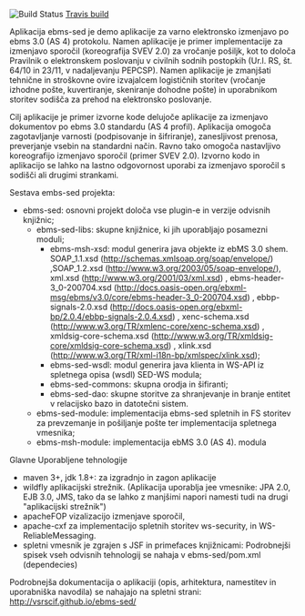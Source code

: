 ![Build Status](https://api.travis-ci.org/VsrsCif/ebms-sed.svg?branch=master)
[Travis build](https://travis-ci.org/VsrsCif/ebms-sed)


  

Aplikacija ebms-sed je demo aplikacije za varno elektronsko izmenjavo po ebms 3.0 (AS 4) 
protokolu. Namen aplikacije je primer implementacije za izmenjavo sporočil (koreografija SVEV 2.0) za 
vročanje pošiljk, kot to določa Pravilnik o elektronskem poslovanju v civilnih sodnih
postopkih (Ur.l. RS, št. 64/10 in 23/11, v nadaljevanju PEPCSP). Namen aplikacije je 
zmanjšati tehnične in stroškovne ovire izvajalcem logističnih storitev (vročanje izhodne 
pošte, kuvertiranje, skeniranje dohodne pošte) in uporabnikom storitev sodišča 
za prehod na elektronsko poslovanje.

Cilj aplikacije je primer izvorne kode delujoče aplikacije za izmenjavo dokumentov po 
ebms 3.0 standardu (AS 4 profil). Aplikacija omogoča zagotavljanje varnosti (podpisovanje in šifriranje),
zanesljivost prenosa, preverjanje vsebin na standardni način. Ravno tako omogoča nastavljivo 
koreografijo izmenjavo sporočil (primer SVEV 2.0). Izvorno kodo in aplikacijo se lahko na lastno odgovornost 
uporabi za izmenjavo sporočil s sodišči ali drugimi strankami.


Sestava embs-sed projekta:
- ebms-sed: osnovni projekt določa vse plugin-e in verzije odvisnih knjižnic;
	- ebms-sed-libs: skupne knjižnice, ki jih uporabljajo posamezni moduli;
		- ebms-msh-xsd: modul generira java objekte iz ebMS 3.0 shem. SOAP_1.1.xsd (http://schemas.xmlsoap.org/soap/envelope/)
			,SOAP_1.2.xsd (http://www.w3.org/2003/05/soap-envelope/), xml.xsd (http://www.w3.org/2001/03/xml.xsd)
			, ebms-header-3_0-200704.xsd (http://docs.oasis-open.org/ebxml-msg/ebms/v3.0/core/ebms-header-3_0-200704.xsd)
			, ebbp-signals-2.0.xsd  (http://docs.oasis-open.org/ebxml-bp/2.0.4/ebbp-signals-2.0.4.xsd)
			, xenc-schema.xsd  (http://www.w3.org/TR/xmlenc-core/xenc-schema.xsd)
			, xmldsig-core-schema.xsd (http://www.w3.org/TR/xmldsig-core/xmldsig-core-schema.xsd)
			, xlink.xsd (http://www.w3.org/TR/xml-i18n-bp/xmlspec/xlink.xsd);
		- ebms-sed-wsdl: modul generira java klienta in WS-API iz spletnega opisa (wsdl) SED-WS modula;
		- ebms-sed-commons: skupna orodja in šifiranti;
        - ebms-sed-dao: skupne storitve za shranjevanje in branje entitet v relacijsko bazo in datotečni sistem. 
	- ebms-sed-module: implementacija ebms-sed spletnih in FS storitev za prevzemanje in pošiljanje pošte ter
			   implementacija  spletnega vmesnika;
	- ebms-msh-module: implementacija ebMS 3.0 (AS 4). modula



Glavne Uporabljene tehnologije
- maven 3+, jdk 1.8+:  za izgradnjo in zagon aplikacije
- wildfly aplikacijski strežnik. (Aplikacija uporablja jee vmesnike: JPA 2.0, EJB 3.0, JMS, tako da se lahko z manjšimi napori namesti tudi na drugi "aplikacijski strežnik")
- apacheFOP vizalizacijo  izmenjave sporočil,
- apache-cxf za implementacijo spletnih storitev ws-security, in WS-ReliableMessaging.
- spletni vmesnik je zgrajen s JSF in primefaces knjižnicami: 
Podrobnejši spisek vseh odvisnih tehnologij se nahaja v ebms-sed/pom.xml (dependecies)

Podrobnejša dokumentacija o aplikaciji (opis, arhitektura, namestitev in uporabniška navodila) se nahajajo na spletni strani:
http://vsrscif.github.io/ebms-sed/


